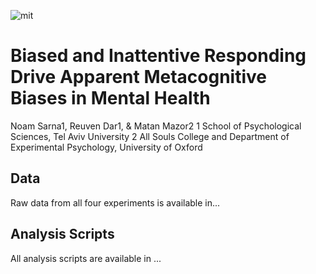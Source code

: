 ![mit](https://img.shields.io/badge/License-MIT-blue.svg)

# Biased and Inattentive Responding Drive Apparent Metacognitive Biases in Mental Health 
 Noam Sarna1, Reuven Dar1, & Matan Mazor2
1 School of Psychological Sciences, Tel Aviv University
2 All Souls College and Department of Experimental Psychology, University of Oxford

 ## Data

Raw data from all four experiments is available in...

## Analysis Scripts

All analysis scripts are available in ...
